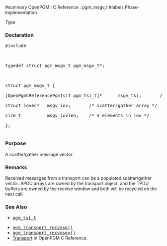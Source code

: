 ﻿#summary OpenPGM : C Reference : pgm\_msgv\_t
#labels Phase-Implementation

_Type_
### Declaration ###
<pre>
#include <pgm/pgm.h><br>
<br>
typedef struct pgm_msgv_t pgm_msgv_t*;<br>
<br>
struct pgm_msgv_t {<br>
[OpenPgmCReferencePgmTsiT pgm_tsi_t]*      msgv_tsi;       /* TSI */<br>
struct iovec*   msgv_iov;       /* scatter/gather array */<br>
size_t          msgv_iovlen;    /* # elements in iov */<br>
};<br>
</pre>

### Purpose ###
A scatter/gather message vector.

### Remarks ###
Received messages from a transport can be a populated scatter/gather vector.  APDU arrays are owned by the transport object, and the TPDU buffers are owned by the receive window and both will be recycled on the next call.

### See Also ###
  * <tt><a href='OpenPgmCReferencePgmTsiT.md'>pgm_tsi_t</a></tt><br>
<ul><li><tt><a href='OpenPgmCReferencePgmTransportRecv.md'>pgm_transport_recvmsg()</a></tt><br>
</li><li><tt><a href='OpenPgmCReferencePgmTransportRecvMsgv.md'>pgm_transport_recvmsgv()</a></tt><br>
</li><li><a href='OpenPgmCReferenceTransport.md'>Transport</a> in OpenPGM C Reference.
